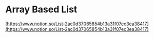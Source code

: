 # Array Based List

[https://www.notion.so/List-2ac0d37065854b13a31f07ec3ea38417](https://www.notion.so/List-2ac0d37065854b13a31f07ec3ea38417)
